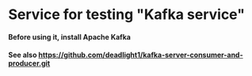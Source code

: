 # Service for testing "Kafka service"

#### Before using it, install Apache Kafka

#### See also https://github.com/deadlight1/kafka-server-consumer-and-producer.git
